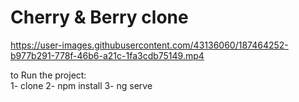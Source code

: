 # Cherry & Berry clone


https://user-images.githubusercontent.com/43136060/187464252-b977b291-778f-46b6-a21c-1fa3cdb75149.mp4


to Run the project:  
1- clone
2- npm install
3- ng serve
